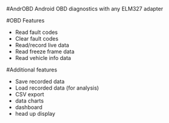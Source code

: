 #AndrOBD
Android OBD diagnostics with any ELM327 adapter

#OBD Features
* Read fault codes
* Clear fault codes
* Read/record live data
* Read freeze frame data
* Read vehicle info data

#Additional features
* Save recorded data
* Load recorded data (for analysis)
* CSV export
* data charts
* dashboard
* head up display
